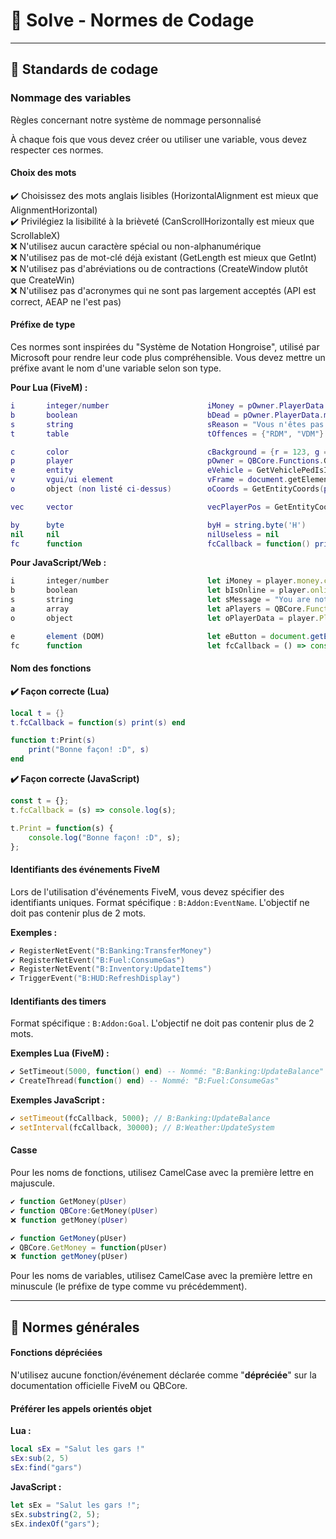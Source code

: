 # 📖 Solve - Normes de Codage

---

## 🎯 Standards de codage

### Nommage des variables

Règles concernant notre système de nommage personnalisé

À chaque fois que vous devez créer ou utiliser une variable, vous devez respecter ces normes.

#### Choix des mots

✔️ Choisissez des mots anglais lisibles (HorizontalAlignment est mieux que AlignmentHorizontal)  
✔️ Privilégiez la lisibilité à la brièveté (CanScrollHorizontally est mieux que ScrollableX)  
❌ N'utilisez aucun caractère spécial ou non-alphanumérique  
❌ N'utilisez pas de mot-clé déjà existant (GetLength est mieux que GetInt)  
❌ N'utilisez pas d'abréviations ou de contractions (CreateWindow plutôt que CreateWin)  
❌ N'utilisez pas d'acronymes qui ne sont pas largement acceptés (API est correct, AEAP ne l'est pas)  

#### Préfixe de type

Ces normes sont inspirées du "Système de Notation Hongroise", utilisé par Microsoft pour rendre leur code plus compréhensible.
Vous devez mettre un préfixe avant le nom d'une variable selon son type.

**Pour Lua (FiveM) :**
```lua
i       integer/number                      iMoney = pOwner.PlayerData.money.cash
b       boolean                             bDead = pOwner.PlayerData.metadata.isdead
s       string                              sReason = "Vous n'êtes pas autorisé à faire cela."
t       table                               tOffences = {"RDM", "VDM"}

c       color                               cBackground = {r = 123, g = 231, b = 132}
p       player                              pOwner = QBCore.Functions.GetPlayer(source)
e       entity                              eVehicle = GetVehiclePedIsIn(ped, false)
v       vgui/ui element                     vFrame = document.getElementById("mainFrame")
o       object (non listé ci-dessus)        oCoords = GetEntityCoords(ped)

vec     vector                              vecPlayerPos = GetEntityCoords(pOwner.PlayerData.source)

by      byte                                byH = string.byte('H')
nil     nil                                 nilUseless = nil
fc      function                            fcCallback = function() print("Bonjour monde!") end
```

**Pour JavaScript/Web :**
```javascript
i       integer/number                      let iMoney = player.money.cash;
b       boolean                             let bIsOnline = player.online;
s       string                              let sMessage = "You are not authorized";
a       array                               let aPlayers = QBCore.Functions.GetPlayers();
o       object                              let oPlayerData = player.PlayerData;

e       element (DOM)                       let eButton = document.getElementById("submit");
fc      function                            let fcCallback = () => console.log("Hello!");
```

#### Nom des fonctions

**✔️ Façon correcte (Lua)**

```lua
local t = {}
t.fcCallback = function(s) print(s) end

function t:Print(s)
    print("Bonne façon! :D", s)
end
```

**✔️ Façon correcte (JavaScript)**

```javascript
const t = {};
t.fcCallback = (s) => console.log(s);

t.Print = function(s) {
    console.log("Bonne façon! :D", s);
};
```

#### Identifiants des événements FiveM

Lors de l'utilisation d'événements FiveM, vous devez spécifier des identifiants uniques.
Format spécifique : `B:Addon:EventName`. L'objectif ne doit pas contenir plus de 2 mots.

**Exemples :**

```lua
✔️ RegisterNetEvent("B:Banking:TransferMoney")
✔️ RegisterNetEvent("B:Fuel:ConsumeGas")
✔️ RegisterNetEvent("B:Inventory:UpdateItems")
✔️ TriggerEvent("B:HUD:RefreshDisplay")
```

#### Identifiants des timers

Format spécifique : `B:Addon:Goal`. L'objectif ne doit pas contenir plus de 2 mots.

**Exemples Lua (FiveM) :**

```lua
✔️ SetTimeout(5000, function() end) -- Nommé: "B:Banking:UpdateBalance"
✔️ CreateThread(function() end) -- Nommé: "B:Fuel:ConsumeGas"
```

**Exemples JavaScript :**

```javascript
✔️ setTimeout(fcCallback, 5000); // B:Banking:UpdateBalance
✔️ setInterval(fcCallback, 30000); // B:Weather:UpdateSystem
```

#### Casse

Pour les noms de fonctions, utilisez CamelCase avec la première lettre en majuscule.

```lua
✔️ function GetMoney(pUser)   
✔️ function QBCore:GetMoney(pUser)  
❌ function getMoney(pUser)  
```

```javascript
✔️ function GetMoney(pUser)
✔️ QBCore.GetMoney = function(pUser)
❌ function getMoney(pUser)
```

Pour les noms de variables, utilisez CamelCase avec la première lettre en minuscule (le préfixe de type comme vu précédemment).

---

## 🎯 Normes générales

#### Fonctions dépréciées

N'utilisez aucune fonction/événement déclarée comme "**dépréciée**" sur la documentation officielle FiveM ou QBCore.

#### Préférer les appels orientés objet

**Lua :**
```lua
local sEx = "Salut les gars !"
sEx:sub(2, 5)
sEx:find("gars")
```

**JavaScript :**
```javascript
let sEx = "Salut les gars !";
sEx.substring(2, 5);
sEx.indexOf("gars");
```
